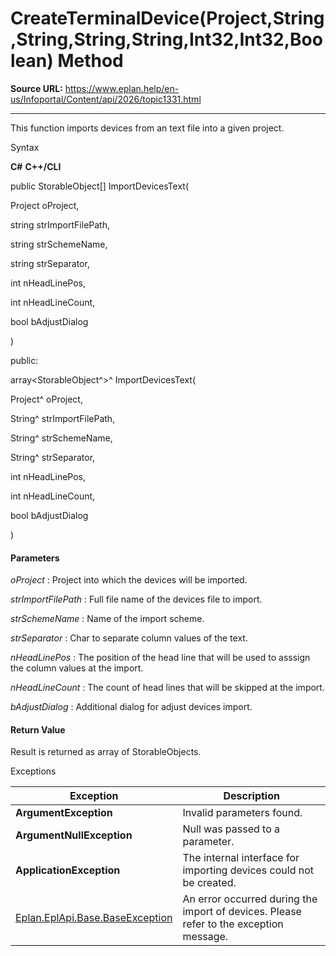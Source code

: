 # CreateTerminalDevice(Project,String,String,String,String,Int32,Int32,Boolean) Method

**Source URL:** https://www.eplan.help/en-us/Infoportal/Content/api/2026/topic1331.html

---

This function imports devices from an text file into a given project.

Syntax

**C#**
**C++/CLI**


public StorableObject[] ImportDevicesText( 

   Project oProject,

   string strImportFilePath,

   string strSchemeName,

   string strSeparator,

   int nHeadLinePos,

   int nHeadLineCount,

   bool bAdjustDialog

)

public:

array<StorableObject^>^ ImportDevicesText( 

   Project^ oProject,

   String^ strImportFilePath,

   String^ strSchemeName,

   String^ strSeparator,

   int nHeadLinePos,

   int nHeadLineCount,

   bool bAdjustDialog

)


#### Parameters

*oProject*
:   Project into which the devices will be imported.

*strImportFilePath*
:   Full file name of the devices file to import.

*strSchemeName*
:   Name of the import scheme.

*strSeparator*
:   Char to separate column values of the text.

*nHeadLinePos*
:   The position of the head line that will be used to asssign the column values at the import.

*nHeadLineCount*
:   The count of head lines that will be skipped at the import.

*bAdjustDialog*
:   Additional dialog for adjust devices import.

#### Return Value

Result is returned as array of StorableObjects.

Exceptions

| Exception | Description |
| --- | --- |
| **ArgumentException** | Invalid parameters found. |
| **ArgumentNullException** | Null was passed to a parameter. |
| **ApplicationException** | The internal interface for importing devices could not be created. |
| [Eplan.EplApi.Base.BaseException](Eplan.EplApi.Baseu~Eplan.EplApi.Base.BaseException.html) | An error occurred during the import of devices. Please refer to the exception message. |

